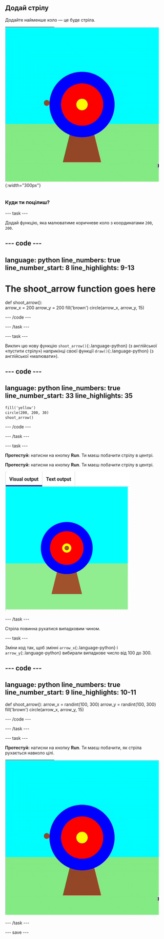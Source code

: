 ## Додай стрілу

<div style="display: flex; flex-wrap: wrap">
<div style="flex-basis: 200px; flex-grow: 1; margin-right: 15px;">
Додайте найменше коло — це буде стріла.
</div>
<div>

![Мішень з коричневою круговою стрілою, що з'являється в різних положеннях.](images/fire_arrow.gif){:width="300px"}

</div>
</div>

### Куди ти поцілиш?

--- task ---

Додай функцію, яка малюватиме коричневе коло з координатами `200`, `200`.

--- code ---
---
language: python line_numbers: true line_number_start: 8
line_highlights: 9-13
---
# The shoot_arrow function goes here
def shoot_arrow():   
arrow_x = 200 arrow_y = 200 fill('brown') circle(arrow_x, arrow_y, 15)

--- /code ---

--- /task ---

--- task ---

Виклич цю нову функцію `shoot_arrow()`{:.language-python} (з англійської «пустити стрілу») наприкінці своєї функції `draw()`{:.language-python} (з англійської «малювати»).

--- code ---
---
language: python line_numbers: true line_number_start: 33
line_highlights: 35
---

    fill('yellow')      
    circle(200, 200, 30)  
    shoot_arrow()

--- /code ---

--- /task ---

--- task ---

**Протестуй:** натисни на кнопку **Run**. Ти маєш побачити стрілу в центрі.


**Протестуй:** натисни на кнопку **Run**. Ти маєш побачити стрілу в центрі.

![Коричневе коло стріли в центрі мішені](images/arrow-centre.png)


--- /task ---

Стріла повинна рухатися випадковим чином.


--- task ---

Зміни код так, щоб змінні `arrow_x`{:.language-python} і `arrow_y`{:.language-python} вибирали випадкове число від 100 до 300.

--- code ---
---
language: python line_numbers: true line_number_start: 9
line_highlights: 10-11
---
def shoot_arrow(): arrow_x = randint(100, 300) arrow_y = randint(100, 300) fill('brown') circle(arrow_x, arrow_y, 15)

--- /code ---

--- /task ---


--- task ---


**Протестуй:** натисни на кнопку **Run**. Ти маєш побачити, як стріла рухається навколо цілі.

![Анімація, на якій коричневе коло стріли зʼявляється у різних положеннях.](images/fire_arrow.gif)

--- /task ---

--- save ---
